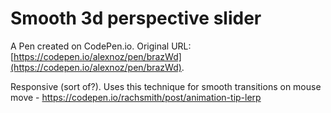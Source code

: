 # Smooth 3d perspective slider

A Pen created on CodePen.io. Original URL: [https://codepen.io/alexnoz/pen/brazWd](https://codepen.io/alexnoz/pen/brazWd).

Responsive (sort of?). Uses this technique for smooth transitions on mouse move - https://codepen.io/rachsmith/post/animation-tip-lerp
